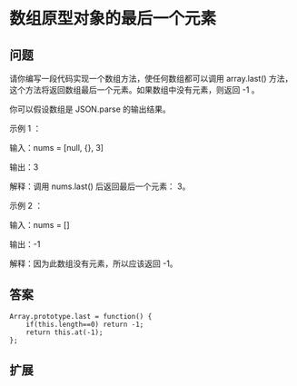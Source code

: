 # 数组原型对象的最后一个元素
## 问题
请你编写一段代码实现一个数组方法，使任何数组都可以调用 array.last() 方法，这个方法将返回数组最后一个元素。如果数组中没有元素，则返回 -1 。

你可以假设数组是 JSON.parse 的输出结果。

示例 1 ：

输入：nums = [null, {}, 3]

输出：3

解释：调用 nums.last() 后返回最后一个元素： 3。

示例 2 ：

输入：nums = []

输出：-1

解释：因为此数组没有元素，所以应该返回 -1。

## 答案
```
Array.prototype.last = function() {
    if(this.length==0) return -1;
    return this.at(-1);
};
```
## 扩展